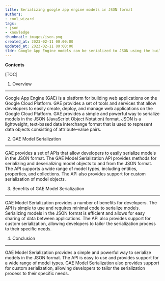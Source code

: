 ```yaml
---
title: Serializing google app engine models in JSON format
authors:
- cool_wizard
tags:
- json
- knowledge
thumbnail: images/json.png
created_at: 2023-02-11 00:00:00
updated_at: 2023-02-11 00:00:00
tldr: Google App Engine models can be serialized to JSON using the built-in Python JSON library or the webapp2 JSON library.
---
```


**Contents**

[TOC]

1. Overview
----------------------
Google App Engine (GAE) is a platform for building web applications on the Google Cloud Platform. GAE provides a set of tools and services that allow developers to easily create, deploy, and manage web applications on the Google Cloud Platform. GAE provides a simple and powerful way to serialize models in the JSON (JavaScript Object Notation) format. JSON is a lightweight, text-based data interchange format that is used to represent data objects consisting of attribute–value pairs.

2. GAE Model Serialization
----------------------
GAE provides a set of APIs that allow developers to easily serialize models in the JSON format. The GAE Model Serialization API provides methods for serializing and deserializing model objects to and from the JSON format. The API supports a wide range of model types, including entities, properties, and collections. The API also provides support for custom serialization of model objects.

3. Benefits of GAE Model Serialization
----------------------
GAE Model Serialization provides a number of benefits for developers. The API is simple to use and requires minimal code to serialize models. Serializing models in the JSON format is efficient and allows for easy sharing of data between applications. The API also provides support for custom serialization, allowing developers to tailor the serialization process to their specific needs.

4. Conclusion
----------------------
GAE Model Serialization provides a simple and powerful way to serialize models in the JSON format. The API is easy to use and provides support for a wide range of model types. GAE Model Serialization also provides support for custom serialization, allowing developers to tailor the serialization process to their specific needs.
